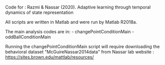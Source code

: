 Code for : Razmi & Nassar (2020). Adaptive learning through temporal dynamics of state representation

All scripts are written in Matlab and were run by Matlab R2018a.

The main analysis codes are in:  - changePointConditionMain 
                                 - oddBallConditionMain
                                 
Running the changePointConditionMain script will require downloading the behavioral dataset "McGuireNassar2014data" from Nassar lab website : https://sites.brown.edu/mattlab/resources/

